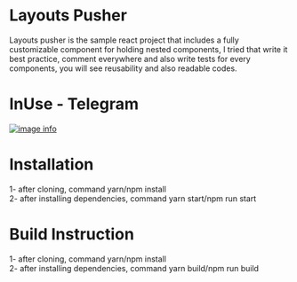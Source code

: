 # Layouts Pusher
Layouts pusher is the sample react project that includes a fully customizable component for holding nested components, I tried that write it best practice, comment everywhere and also write tests for every components, you will see reusability and also readable codes.

# InUse - Telegram 
[![image info](./pictures/image.png)](https://dl.dropboxusercontent.com/s/w3vtsruuieucvm7/layout-pusher.gif?dl=0)

# Installation
1- after cloning, command yarn/npm install
<br />
2- after installing dependencies, command yarn start/npm run start

# Build Instruction
1- after cloning, command yarn/npm install
<br />
2- after installing dependencies, command yarn build/npm run build


